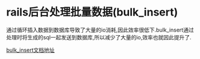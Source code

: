 # rails后台处理批量数据(bulk_insert) 

通过循环插入数据到数据库导致了大量的io消耗,因此效率很低下.bulk_insert通过处理时将生成的sql一起发送到数据库,所以减少了大量的io,效率也就因此提升了.

[bulk_insert文档地址](http://www.rubydoc.info/gems/bulk_insert/1.2.1)